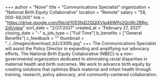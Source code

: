 +++
author = "None"
title = "Communications Specialist"
organization = "National Birth Equity Collaborative"
location = "Remote"
salary = "$58,000-$68,000"
link = "https://drive.google.com/file/d/1053fpD2QQlXVIp46WPq2QcWc2BRg-2r6/view"
sort_date = "2/27/2021"
created_at = "February 27, 2021"
closing_date = "-"
a_job_type = ["Full Time"]
b_benefits = ["General Benefits"]
c_feedback = ""
thumbnail = "../../images/download_b2c530fb.jpg"
+++
The Communications Specialist will assist the Policy Director in expanding and amplifying our
advocacy efforts. The National Birth Equity Collaborative (NBEC) is a non-governmental organization
dedicated to eliminating racial disparities in maternal health and birth outcomes. We work to advance
birth equity by creating solutions that optimize Black maternal and infant health through training,
research, policy advocacy, and community-centered collaboration.